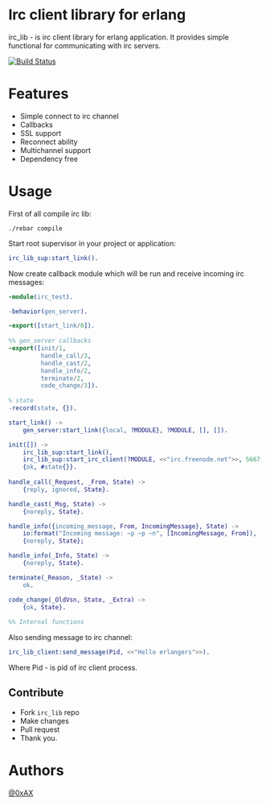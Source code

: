 Irc client library for erlang
==============================

irc_lib - is irc client library for erlang application. It provides simple functional for communicating with irc servers.

[![Build Status](https://travis-ci.org/0xAX/irc_lib.png)](https://travis-ci.org/0xAX/irc_lib)

Features
========

  * Simple connect to irc channel
  * Callbacks
  * SSL support
  * Reconnect ability
  * Multichannel support
  * Dependency free

Usage
======

First of all compile irc lib:

```
./rebar compile
```

Start root supervisor in your project or application:

```erlang
irc_lib_sup:start_link().
```

Now create callback module which will be run and receive incoming irc messages:

```erlang
-module(irc_test).

-behavior(gen_server).

-export([start_link/0]).
 
%% gen_server callbacks
-export([init/1,
         handle_call/3,
         handle_cast/2,
         handle_info/2,
         terminate/2,
         code_change/3]).
 
% state
-record(state, {}).

start_link() ->
    gen_server:start_link({local, ?MODULE}, ?MODULE, [], []).

init([]) ->
	irc_lib_sup:start_link(),
	irc_lib_sup:start_irc_client(?MODULE, <<"irc.freenode.net">>, 5667, false, [{<<"#erlang">>, ""}, {<<"#WeberMVC">>, ""}], <<"some-user-name">>, false, 1000),
    {ok, #state{}}.
 
handle_call(_Request, _From, State) ->
    {reply, ignored, State}.

handle_cast(_Msg, State) ->
    {noreply, State}.

handle_info({incoming_message, From, IncomingMessage}, State) ->
	io:format("Incoming message: ~p ~p ~n", [IncomingMessage, From]),
	{noreply, State};

handle_info(_Info, State) ->
    {noreply, State}.

terminate(_Reason, _State) ->
    ok.

code_change(_OldVsn, State, _Extra) ->
    {ok, State}.
 
%% Internal functions
```

Also sending message to irc channel:

```erlang
irc_lib_client:send_message(Pid, <<"Hello erlangers">>).
```

Where Pid - is pid of irc client process.

## Contribute

  * Fork `irc_lib` repo
  * Make changes
  * Pull request
  * Thank you.

Authors
========

[@0xAX](https://twitter.com/anotherworldofw)
